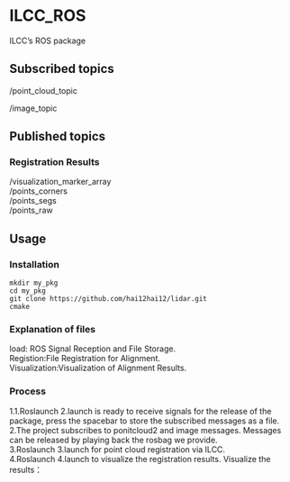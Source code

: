 # ILCC_ROS  

ILCC’s ROS package

## Subscribed topics  

/point_cloud_topic

/image_topic

## Published topics

### Registration Results

/visualization_marker_array  
/points_corners  
/points_segs  
/points_raw  

## Usage

### Installation

`mkdir my_pkg`  
`cd my_pkg`  
`git clone https://github.com/hai12hai12/lidar.git`  
`cmake`

### Explanation of files

load: ROS Signal Reception and File Storage.  
Registion:File Registration for Alignment.  
Visualization:Visualization of Alignment Results.  

### Process

1.1.Roslaunch 2.launch is ready to receive signals for the release of the package, press the spacebar to store the subscribed messages as a file.  
2.The project subscribes to ponitcloud2 and image messages. Messages can be released by playing back the rosbag we provide.  
3.Roslaunch 3.launch for point cloud registration via ILCC.  
4.Roslaunch 4.launch to visualize the registration results. Visualize the results：  
